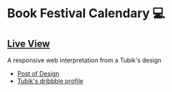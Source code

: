 # Book Festival Calendary 💻

## [Live View](https://emipmttt.github.io/Book-Festival-Calendary/)

A responsive web interpretation from a Tubik's design 

- [Post of Design](https://dribbble.com/shots/8576480-Book-Festival-Responsive-Website)
- [Tubik's dribbble profile](https://dribbble.com/Tubik)

